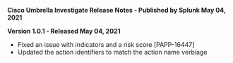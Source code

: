 **Cisco Umbrella Investigate Release Notes - Published by Splunk May 04, 2021**


**Version 1.0.1 - Released May 04, 2021**

* Fixed an issue with indicators and a risk score [PAPP-16447]
* Updated the action identifiers to match the action name verbiage
